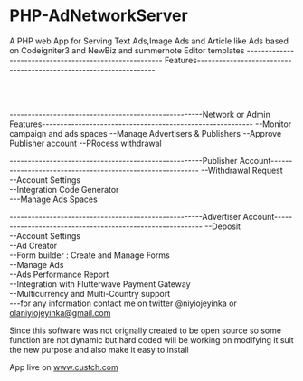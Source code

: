 # PHP-AdNetworkServer
A PHP web App for Serving Text Ads,Image Ads and Article like Ads based on Codeigniter3 and NewBiz and summernote Editor templates
------------------------------------------------------- Features------------------------------------------------------------------



<br><br>

-----------------------------------------------------Network or Admin Features----------------------------------------------------------
--Monitor campaign and ads spaces
--Manage Advertisers & Publishers
--Approve Publisher account
--PRocess withdrawal



-----------------------------------------------------Publisher Account----------------------------------------------------------
--Withdrawal Request<br>
--Account Settings<br>
--Integration Code Generator<br>
---Manage Ads Spaces<br>


-----------------------------------------------------Advertiser Account----------------------------------------------------------
--Deposit<br>
--Account Settings<br>
--Ad Creator<br>
--Form builder : Create and Manage Forms <br>
--Manage Ads<br>
--Ads Performance Report <br>
--Integration with Flutterwave Payment Gateway<br>
--Multicurrency and Multi-Country support<br>
---for any information contact me on twitter @niyiojeyinka or olaniyiojeyinka@gmail.com

Since  this software was not orignally created to be open source so some function are not dynamic but hard coded
will be working on modifying it suit the new purpose and also make it easy to install

App live on www.custch.com
